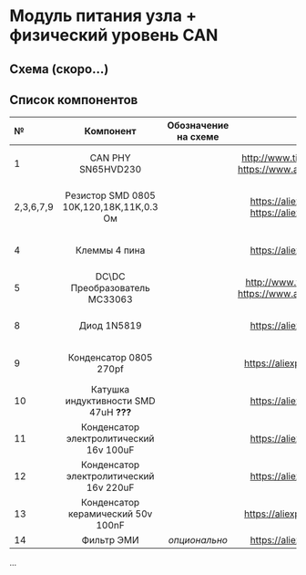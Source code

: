 # Модуль питания узла + физический уровень CAN
## Схема (скоро...) 
## Список компонентов

|№  | Компонент | Обозначение на схеме | Ссылка | Кол-во | Цена |
|:--|:---------:|:--------------------:|:------:|:------:|:----:|
|  1|CAN PHY SN65HVD230|                      |http://www.ti.com/lit/ds/symlink/sn65hvd230.pdf https://www.aliexpress.ru/item/32876127359.html|1|25 руб/шт|
|  2,3,6,7,9| Резистор SMD 0805 10K,120,18K,11K,0.3 Ом|                      |https://aliexpress.ru/item/32949400804.html https://aliexpress.ru/item/32840478325.html|около 10|около 1 руб/шт|
|  4| Клеммы 4 пина|                      |https://aliexpress.ru/item/32942971002.html|1| 8 руб/шт|
|  5|DC\DC Преобразователь MC33063|                      |http://www.ti.com/lit/ds/symlink/mc34063a.pdf https://www.aliexpress.ru/item/33047422937.html|1| 7 руб/шт|
|  8|Диод 1N5819|                      |https://aliexpress.ru/item/32849879904.html|1| 0.6 руб/шт|
|  9|Конденсатор 0805 270pf|                      |https://aliexpress.ru/item/4000096072838.html|1| 0.6 руб/шт|
|  10|Катушка индуктивности SMD 47uH **???** |                      |https://aliexpress.ru/item/32879744663.html|1| 12 руб/шт|
|  11|Конденсатор электролитический 16v 100uF|                      |https://aliexpress.ru/item/33013972369.html|1| 4 руб/шт|
|  12|Конденсатор электролитический 16v 220uF|                      |https://aliexpress.ru/item/33013972369.html|1| 4 руб/шт|
| 13 |Конденсатор керамический 50v 100nF|                      |https://aliexpress.ru/item/4000096111520.html|1| 0.7 руб/шт|
| 14 |Фильтр ЭМИ| *опционально* |https://aliexpress.ru/item/32855698256.html|1| 6 руб |

...

